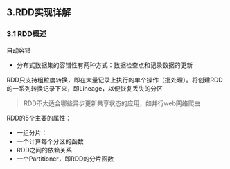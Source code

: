 

## 3.RDD实现详解
### 3.1 RDD概述
自动容错
- 分布式数据集的容错性有两种方式：数据检查点和记录数据的更新

RDD只支持粗粒度转换，即在大量记录上执行的单个操作（批处理）。将创建RDD的一系列转换记录下来，即Lineage，以便恢复丢失的分区

> RDD不太适合哪些异步更新共享状态的应用，如并行web网络爬虫

RDD的5个主要的属性：
- 一组分片：
- 一个计算每个分区的函数
- RDD之间的依赖关系
- 一个Partitioner，即RDD的分片函数